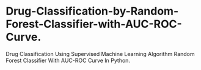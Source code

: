 # Drug-Classification-by-Random-Forest-Classifier-with-AUC-ROC-Curve.

 Drug Classification Using  Supervised Machine Learning Algorithm Random Forest Classifier With AUC-ROC Curve In Python.
